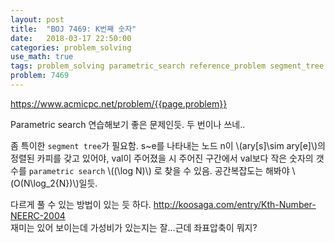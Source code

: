 ```yaml
---
layout: post
title:  "BOJ 7469: K번째 숫자"
date:   2018-03-17 22:50:00
categories: problem_solving
use_math: true
tags: problem_solving parametric_search reference_problem segment_tree
problem: 7469
---
```


<a target="_blank" href="https://www.acmicpc.net/problem/{{page.problem}}">https://www.acmicpc.net/problem/{{page.problem}}</a><br/>
  
Parametric search 연습해보기 좋은 문제인듯. 두 번이나 쓰네..

좀 특이한 `segment tree`가 필요함. s~e를 나타내는 노드 n이 \\(ary[s]\sim ary[e]\\)의 정렬된 카피를 갖고 있어야, val이 주어졌을 시 주어진 구간에서 val보다 작은 숫자의 갯수를 `parametric search` \\((\log N)\\) 로  찾을 수 있음.  공간복잡도는 해봐야 \\(O(N\log_2{N})\\)일듯.

다르게 풀 수 있는 방법이 있는 듯 하다.
<a href="http://koosaga.com/entry/Kth-Number-NEERC-2004" target="_blank">http://koosaga.com/entry/Kth-Number-NEERC-2004</a>  
재미는 있어 보이는데 가성비가 있는지는 잘...근데 좌표압축이 뭐지?